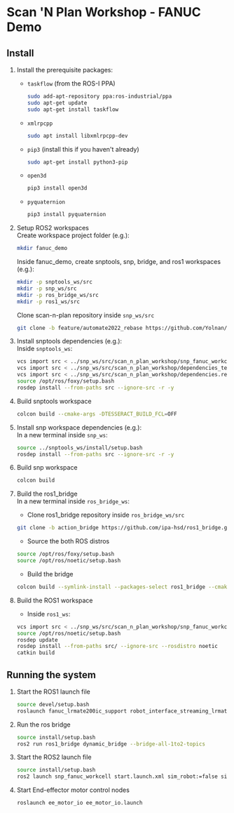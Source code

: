 # Scan 'N Plan Workshop - FANUC Demo

## Install

1. Install the prerequisite packages:
    - `taskflow` (from the ROS-I PPA)
      ```bash
      sudo add-apt-repository ppa:ros-industrial/ppa
      sudo apt-get update
      sudo apt-get install taskflow
        ```

    - `xmlrpcpp`
      ```bash
      sudo apt install libxmlrpcpp-dev
      ```

    - `pip3` (install this if you haven't already) 
      ```bash
      sudo apt-get install python3-pip
      ```
    - `open3d` 
      ```bash
      pip3 install open3d
        ```
    - `pyquaternion` 
      ```bash
      pip3 install pyquaternion
        ```

2. Setup ROS2 workspaces
    <br/>Create workspace project folder (e.g.):
    ```bash
    mkdir fanuc_demo
    ```
    Inside fanuc_demo, create snptools, snp, bridge, and ros1 workspaces (e.g.):
    ```bash
    mkdir -p snptools_ws/src
    mkdir -p snp_ws/src
    mkdir -p ros_bridge_ws/src
    mkdir -p ros1_ws/src
    ```
    Clone scan-n-plan repository inside `snp_ws/src`
    ```bash
    git clone -b feature/automate2022_rebase https://github.com/Yolnan/scan_n_plan_workshop.git
    ```

3. Install snptools dependencies (e.g.):
  <br/>Inside `snptools_ws`:
    ```bash
    vcs import src < ../snp_ws/src/scan_n_plan_workshop/snp_fanuc_workcell/dependencies_hardware.repos
    vcs import src < ../snp_ws/src/scan_n_plan_workshop/dependencies_tesseract.repos
    vcs import src < ../snp_ws/src/scan_n_plan_workshop/dependencies.repos
    source /opt/ros/foxy/setup.bash
    rosdep install --from-paths src --ignore-src -r -y
    ```

4. Build snptools workspace
    ```bash
    colcon build --cmake-args -DTESSERACT_BUILD_FCL=OFF
    ```

5. Install snp workspace dependencies (e.g.): 
    <br/>In a new terminal inside `snp_ws`:
    ```bash
    source ../snptools_ws/install/setup.bash 
    rosdep install --from-paths src --ignore-src -r -y
    ```

6. Build snp workspace
    ```bash
    colcon build
    ```

7. Build the ros1_bridge
    <br/>In a new terminal inside `ros_bridge_ws`:
    - Clone ros1_bridge repository inside `ros_bridge_ws/src`
    ```bash
    git clone -b action_bridge https://github.com/ipa-hsd/ros1_bridge.git
    ```
    - Source the both ROS distros
    ```bash
    source /opt/ros/foxy/setup.bash
    source /opt/ros/noetic/setup.bash
    ```
    - Build the bridge
    ```bash
    colcon build --symlink-install --packages-select ros1_bridge --cmake-force-configure
    ```

8. Build the ROS1 workspace
    - Inside `ros1_ws`:
    ```bash
    vcs import src < ../snp_ws/src/scan_n_plan_workshop/snp_fanuc_workcell/dependencies_ros1.repos
    source /opt/ros/noetic/setup.bash
    rosdep update
    rosdep install --from-paths src/ --ignore-src --rosdistro noetic
    catkin build
    ```

## Running the system

1. Start the ROS1 launch file
    ```bash
    source devel/setup.bash
    roslaunch fanuc_lrmate200ic_support robot_interface_streaming_lrmate200ic.launch robot_ip:=192.168.0.1
    ```
2. Run the ros bridge
     ```bash
    source install/setup.bash
    ros2 run ros1_bridge dynamic_bridge --bridge-all-1to2-topics
    ```
3. Start the ROS2 launch file
    ```bash
    source install/setup.bash
    ros2 launch snp_fanuc_workcell start.launch.xml sim_robot:=false sim_vision:=false
    ```

4. Start End-effector motor control nodes
    ```bash
    roslaunch ee_motor_io ee_motor_io.launch
    ```